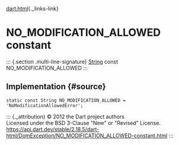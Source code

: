 [dart:html](../../dart-html/dart-html-library){._links-link}

NO\_MODIFICATION\_ALLOWED constant
==================================

::: {.section .multi-line-signature}
[String](../../dart-core/string-class) const NO\_MODIFICATION\_ALLOWED
:::

Implementation {#source}
--------------

``` {.language-dart data-language="dart"}
static const String NO_MODIFICATION_ALLOWED = 'NoModificationAllowedError';
```

::: {._attribution}
© 2012 the Dart project authors\
Licensed under the BSD 3-Clause \"New\" or \"Revised\" License.\
<https://api.dart.dev/stable/2.18.5/dart-html/DomException/NO_MODIFICATION_ALLOWED-constant.html>
:::
